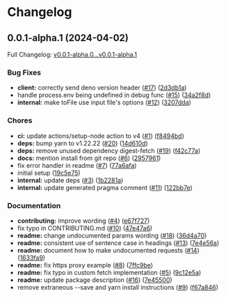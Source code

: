 # Changelog

## 0.0.1-alpha.1 (2024-04-02)

Full Changelog: [v0.0.1-alpha.0...v0.0.1-alpha.1](https://github.com/stainless-api/github-node/compare/v0.0.1-alpha.0...v0.0.1-alpha.1)

### Bug Fixes

* **client:** correctly send deno version header ([#17](https://github.com/stainless-api/github-node/issues/17)) ([2d3db1a](https://github.com/stainless-api/github-node/commit/2d3db1a6ff2200b0f07f5f0a9f947c3a1379a38d))
* handle process.env being undefined in debug func ([#15](https://github.com/stainless-api/github-node/issues/15)) ([34a2f8d](https://github.com/stainless-api/github-node/commit/34a2f8db931b47ba6d147b909bde7042de492ecb))
* **internal:** make toFile use input file's options ([#12](https://github.com/stainless-api/github-node/issues/12)) ([3207dda](https://github.com/stainless-api/github-node/commit/3207ddaa57bc2661499c8565fdf7235ea026428c))


### Chores

* **ci:** update actions/setup-node action to v4 ([#1](https://github.com/stainless-api/github-node/issues/1)) ([f8494bd](https://github.com/stainless-api/github-node/commit/f8494bd21c114252e0a3f78c8b0a94663929d686))
* **deps:** bump yarn to v1.22.22 ([#20](https://github.com/stainless-api/github-node/issues/20)) ([14d610d](https://github.com/stainless-api/github-node/commit/14d610dcac6855636d9d729c65c31ab0b7c212e8))
* **deps:** remove unused dependency digest-fetch ([#19](https://github.com/stainless-api/github-node/issues/19)) ([f42c77a](https://github.com/stainless-api/github-node/commit/f42c77a88a30e565c0f2f595ca0e0b0d45c76758))
* **docs:** mention install from git repo ([#6](https://github.com/stainless-api/github-node/issues/6)) ([2957961](https://github.com/stainless-api/github-node/commit/29579614bb57649457787d9e8313c73eb5af2ef8))
* fix error handler in readme ([#7](https://github.com/stainless-api/github-node/issues/7)) ([77a6afa](https://github.com/stainless-api/github-node/commit/77a6afa70d0768ed7979333d88277f60f58cfad4))
* initial setup ([19c5e75](https://github.com/stainless-api/github-node/commit/19c5e75e2ec529573afffcd01cd6d1e95743e1dc))
* **internal:** update deps ([#3](https://github.com/stainless-api/github-node/issues/3)) ([1b2281a](https://github.com/stainless-api/github-node/commit/1b2281a625121c7f2fe073c921860438945b0b74))
* **internal:** update generated pragma comment ([#11](https://github.com/stainless-api/github-node/issues/11)) ([122bb7e](https://github.com/stainless-api/github-node/commit/122bb7ebd70b58dd2fd66eaa0733d394565564dd))


### Documentation

* **contributing:** improve wording ([#4](https://github.com/stainless-api/github-node/issues/4)) ([e67f727](https://github.com/stainless-api/github-node/commit/e67f727a07d39fd80f68d0d207eeabed7ee1f575))
* fix typo in CONTRIBUTING.md ([#10](https://github.com/stainless-api/github-node/issues/10)) ([47e47a6](https://github.com/stainless-api/github-node/commit/47e47a6f7ceb43505ab3cbae82eeaa065e1e9b74))
* **readme:** change undocumented params wording ([#18](https://github.com/stainless-api/github-node/issues/18)) ([36d4a70](https://github.com/stainless-api/github-node/commit/36d4a70cadb7eb98e56675d70f18ddc372fba7e5))
* **readme:** consistent use of sentence case in headings ([#13](https://github.com/stainless-api/github-node/issues/13)) ([7e4e56a](https://github.com/stainless-api/github-node/commit/7e4e56aab796b4fc8346319ac97ffb390605e782))
* **readme:** document how to make undocumented requests ([#14](https://github.com/stainless-api/github-node/issues/14)) ([1633fa9](https://github.com/stainless-api/github-node/commit/1633fa959d8b96abb35c274e4ae5e0f0f3a9be7b))
* **readme:** fix https proxy example ([#8](https://github.com/stainless-api/github-node/issues/8)) ([7ffc9be](https://github.com/stainless-api/github-node/commit/7ffc9be6e08044dfe7be1fcaad22ac6bc355bcac))
* **readme:** fix typo in custom fetch implementation ([#5](https://github.com/stainless-api/github-node/issues/5)) ([9c12e5a](https://github.com/stainless-api/github-node/commit/9c12e5a1cb0da40b4df677ea0fcf8f3c5d48a1d9))
* **readme:** update package description ([#16](https://github.com/stainless-api/github-node/issues/16)) ([7e45500](https://github.com/stainless-api/github-node/commit/7e45500989a3fe7e4018d41095612b070af3c93c))
* remove extraneous --save and yarn install instructions ([#9](https://github.com/stainless-api/github-node/issues/9)) ([f67a846](https://github.com/stainless-api/github-node/commit/f67a8460f3e3daadb2e00966f062e2cad19ec725))
